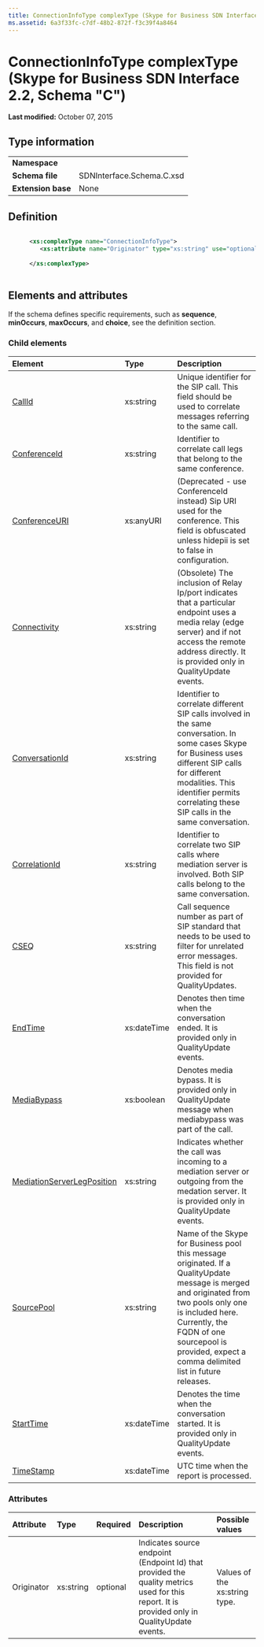 ```yaml
---
title: ConnectionInfoType complexType (Skype for Business SDN Interface 2.2, Schema "C")
ms.assetid: 6a3f33fc-c7df-48b2-872f-f3c39f4a8464
---
```



# ConnectionInfoType complexType (Skype for Business SDN Interface 2.2, Schema "C")

 **Last modified:** October 07, 2015
  
    
    


## Type information


|||
|:-----|:-----|
|**Namespace**||
|**Schema file**|SDNInterface.Schema.C.xsd |
|**Extension base**|None |
   

## Definition


```XML

      <xs:complexType name="ConnectionInfoType">
         <xs:attribute name="Originator" type="xs:string" use="optional"/>
  
      </xs:complexType>
      
```


## Elements and attributes

If the schema defines specific requirements, such as **sequence**, **minOccurs**, **maxOccurs**, and **choice**, see the definition section. 
  
    
    

### Child elements



|**Element**|**Type**|**Description**|
|:-----|:-----|:-----|
| [CallId](callid-element.md)|xs:string |Unique identifier for the SIP call. This field should be used to correlate messages referring to the same call. |
| [ConferenceId](conferenceid-element.md)|xs:string |Identifier to correlate call legs that belong to the same conference. |
| [ConferenceURI](conferenceuri-element.md)|xs:anyURI |(Deprecated - use ConferenceId instead) Sip URI used for the conference. This field is obfuscated unless hidepii is set to false in configuration. |
| [Connectivity](connectivity-element.md)|xs:string |(Obsolete) The inclusion of Relay Ip/port indicates that a particular endpoint uses a media relay (edge server) and if not access the remote address directly. It is provided only in QualityUpdate events. |
| [ConversationId](conversationid-element.md)|xs:string |Identifier to correlate different SIP calls involved in the same conversation. In some cases Skype for Business uses different SIP calls for different modalities. This identifier permits correlating these SIP calls in the same conversation. |
| [CorrelationId](correlationid-element.md)|xs:string |Identifier to correlate two SIP calls where mediation server is involved. Both SIP calls belong to the same conversation. |
| [CSEQ](cseq-element.md)|xs:string |Call sequence number as part of SIP standard that needs to be used to filter for unrelated error messages. This field is not provided for QualityUpdates. |
| [EndTime](endtime-element.md)|xs:dateTime |Denotes then time when the conversation ended. It is provided only in QualityUpdate events. |
| [MediaBypass](mediabypass-element.md)|xs:boolean |Denotes media bypass. It is provided only in QualityUpdate message when mediabypass was part of the call. |
| [MediationServerLegPosition](mediationserverlegposition-element.md)|xs:string |Indicates whether the call was incoming to a mediation server or outgoing from the medation server. It is provided only in QualityUpdate events. |
| [SourcePool](sourcepool-element.md)|xs:string |Name of the Skype for Business pool this message originated. If a QualityUpdate message is merged and originated from two pools only one is included here. Currently, the FQDN of one sourcepool is provided, expect a comma delimited list in future releases. |
| [StartTime](starttime-element.md)|xs:dateTime |Denotes the time when the conversation started. It is provided only in QualityUpdate events. |
| [TimeStamp](timestamp-element.md)|xs:dateTime |UTC time when the report is processed. |
   

### Attributes



|**Attribute**|**Type**|**Required**|**Description**|**Possible values**|
|:-----|:-----|:-----|:-----|:-----|
|Originator |xs:string |optional |Indicates source endpoint (Endpoint Id) that provided the quality metrics used for this report. It is provided only in QualityUpdate events. |Values of the xs:string type. |
   

